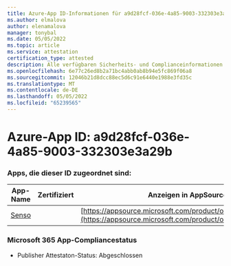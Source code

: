 ```yaml
---
title: Azure-App ID-Informationen für a9d28fcf-036e-4a85-9003-332303e3a29b
ms.author: elmalova
author: elenamalova
manager: tonybal
ms.date: 05/05/2022
ms.topic: article
ms.service: attestation
certification_type: attested
description: Alle verfügbaren Sicherheits- und Complianceinformationen für a9d28fcf-036e-4a85-9003-332303e3a29b.
ms.openlocfilehash: 6e77c26ed8b2a71bc4abb0ab8b94e5fc869f06a8
ms.sourcegitcommit: 12046b21d8dcc88ec5d6c91e6440e1988e3fd35c
ms.translationtype: MT
ms.contentlocale: de-DE
ms.lasthandoff: 05/05/2022
ms.locfileid: "65239565"
---
```

# <a name="azure-app-id-a9d28fcf-036e-4a85-9003-332303e3a29b"></a>Azure-App ID: a9d28fcf-036e-4a85-9003-332303e3a29b


### <a name="apps-associated-with-this-id"></a>Apps, die dieser ID zugeordnet sind:
| **App-Name** | **Zertifiziert** | **Anzeigen in AppSource** |
|--------------|---------------|-----------------------|
| [Senso](../forward/WA200002571.md) |  | [https://appsource.microsoft.com/product/office/WA200002571](https://appsource.microsoft.com/product/office/WA200002571) |

### <a name="microsoft-365-app-compliance-status"></a>Microsoft 365 App-Compliancestatus
- Publisher Attestaton-Status: Abgeschlossen
